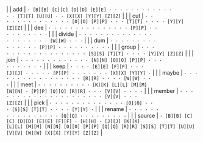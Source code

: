 |                              | add | <code>· [B][B] [C][C] [D][D] [E][E] · · · · · · · · · · · · · · [T][T] [U][U] · · [X][X] [Y][Y] [Z][Z]</code> |
|                              | cut | <code>· · · · · · · · · · · · · · [O][O] [P][P] · · · [T][T] · · · · [Y][Y] [Z][Z]</code> |
|                              | dee | <code>· · · · · · · · · · · · · · · [P][P] · · · · · · · · · ·</code> |
|                              | divide | <code>· · · · · · · · · · · · · · · · · · · · · · [W][W] · · ·</code> |
|                              | dum | <code>· · · · · · · · · · · · · · · [P][P] · · · · · · · · · ·</code> |
|                              | group | <code>· · · · · · · · · · · · · · · · · · [S][S] [T][T] · · · · [Y][Y] [Z][Z]</code> |
|                              | join | <code>· · · · · · · · · · · · · [N][N] [O][O] [P][P] · · · · · · · · · ·</code> |
|                              | keep | <code>· · · · [E][E] [F][F] · · · [J][J] · · · · · [P][P] · · · · · · · [X][X] [Y][Y] ·</code> |
|                              | maybe | <code>· · · · · · · · · · · · · · · · · [R][R] · · · · [W][W] · · ·</code> |
|                              | meet | <code>· · · · · · · · · · [K][K] [L][L] [M][M] [N][N] · [P][P] [Q][Q] [R][R] · · · [V][V] · · · ·</code> |
|                              | member | <code>· · · · · · · · · · · · · · · · · · · · · [V][V] · · · [Z][Z]</code> |
|                              | pick | <code>· · · · · · · · · · · · · · [O][O] · · · [S][S] [T][T] · · · · [Y][Y] ·</code> |
|                              | rename | <code>· · · · · · · · · · · · · · · · [Q][Q] · · · · · · · · ·</code> |
|                              | source | <code>· [B][B] [C][C] [D][D] [E][E] [F][F] · [H][H] · [J][J] [K][K] [L][L] [M][M] [N][N] [O][O] [P][P] [Q][Q] [R][R] [S][S] [T][T] [U][U] [V][V] [W][W] [X][X] [Y][Y] [Z][Z]</code> |
